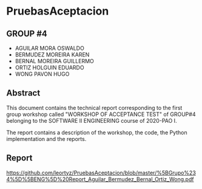 # PruebasAceptacion

## GROUP #4
- AGUILAR MORA OSWALDO
- BERMUDEZ MOREIRA KAREN
- BERNAL MOREIRA GUILLERMO
- ORTIZ HOLGUIN EDUARDO
- WONG PAVON HUGO

## Abstract
This document contains the technical report corresponding to the first group workshop called "WORKSHOP OF ACCEPTANCE TEST" of GROUP#4 belonging to the SOFTWARE II ENGINEERING course of 2020-PAO I.

The report contains a description of the workshop, the code, the Python implementation and the reports. 


## Report
https://github.com/leortyz/PruebasAceptacion/blob/master/%5BGrupo%234%5D%5BENG%5D%20Report_Aguilar_Bermudez_Bernal_Ortiz_Wong.pdf
